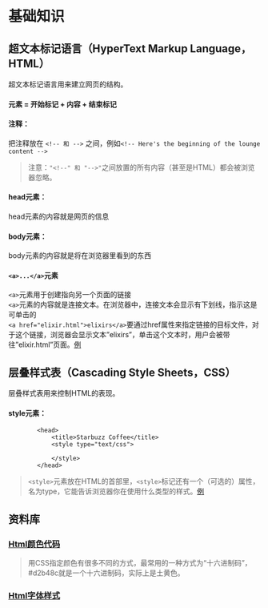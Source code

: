 # 基础知识
## 超文本标记语言（HyperText Markup Language，HTML）  
超文本标记语言用来建立网页的结构。  
#### 元素 = 开始标记 + 内容 + 结束标记  
#### 注释：
把注释放在 ``` <!-- 和 --> ``` 之间，例如``` <!-- Here's the beginning of the lounge content --> ```   
> 注意：```"<!--" 和 "-->"```之间放置的所有内容（甚至是HTML）都会被浏览器忽略。
#### head元素：
head元素的内容就是网页的信息
#### body元素：
body元素的内容就是将在浏览器里看到的东西
#### ```<a>...</a>```元素
```<a>```元素用于创建指向另一个页面的链接  
```<a>```元素的内容就是连接文本。在浏览器中，连接文本会显示有下划线，指示这是可单击的  
```<a href="elixir.html">elixirs</a>```要通过href属性来指定链接的目标文件，对于这个链接，浏览器会显示文本”elixirs”，单击这个文本时，用户会被带往”elixir.html”页面。[例](./lounge.html)
## 层叠样式表（Cascading Style Sheets，CSS）  
层叠样式表用来控制HTML的表现。  
#### style元素：
```<html>
        <head>
            <title>Starbuzz Coffee</title>
            <style type="text/css">
            
            </style>
        </head>
```
> ```<style>```元素放在HTML的首部里，```<style>```标记还有一个（可选的）属性，名为type，它能告诉浏览器你在使用什么类型的样式。[例](./mission.html)
## 资料库
### [Html颜色代码](http://www.shouce.ren/api/html/html4/appendix-color.html) 
> 用CSS指定颜色有很多不同的方式，最常用的一种方式为“十六进制码”，#d2b48c就是一个十六进制码，实际上是土黄色。
### [Html字体样式](https://www.w3schools.com/cssref/css_websafe_fonts.asp)  

